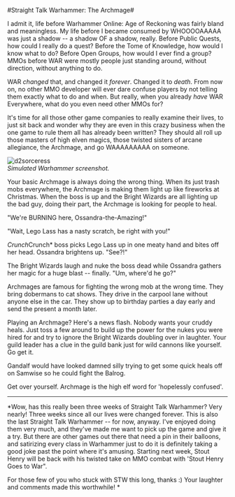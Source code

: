 #Straight Talk Warhammer: The Archmage#

I admit it, life before Warhammer Online: Age of Reckoning was fairly bland and meaningless. My life before I became consumed by WHOOOOAAAAA was just a shadow -- a shadow OF a shadow, really. Before Public Quests, how could I really do a quest? Before the Tome of Knowledge, how would I know what to do? Before Open Groups, how would I ever find a group? MMOs before WAR were mostly people just standing around, without direction, without anything to do.

WAR *changed* that, and changed it *forever*. Changed it to *death*. From now on, no other MMO developer will ever dare confuse players by not telling them exactly what to do and when. But really, when you already *have* WAR Everywhere, what do you even need other MMOs for?

It's time for all those other game companies to really examine their lives, to just sit back and wonder why they are even in this crazy business when the one game to rule them all has already been written? They should all roll up those masters of high elven magics, those twisted sisters of arcane allegiance, the Archmage, and go WAAAAAAAAA on someone.

![](http://westkarana.com/wp-content/uploads/2008/10/d2sorceress.jpg "d2sorceress")  
*Simulated Warhammer screenshot.*

Your basic Archmage is always doing the wrong thing. When its just trash mobs everywhere, the Archmage is making them light up like fireworks at Christmas. When the boss is up and the Bright Wizards are all lighting up the bad guy, doing their part, the Archmage is looking for people to heal.

"We're BURNING here, Ossandra-the-Amazing!"

"Wait, Lego Lass has a nasty scratch, be right with you!"

*Crunch*Crunch* boss picks Lego Lass up in one meaty hand and bites off her head. Ossandra brightens up. "See?!"

The Bright Wizards laugh and nuke the boss dead while Ossandra gathers her magic for a huge blast -- finally. "Um, where'd he go?"

Archmages are famous for fighting the wrong mob at the wrong time. They bring dobermans to cat shows. They drive in the carpool lane without anyone else in the car. They show up to birthday parties a day early and send the present a month later.

Playing an Archmage? Here's a news flash. Nobody wants your cruddy heals. Just toss a few around to build up the power for the nukes you were hired for and try to ignore the Bright Wizards doubling over in laughter. Your guild leader has a clue in the guild bank just for wild cannons like yourself. Go get it.

Gandalf would have looked damned silly trying to get some quick heals off on Samwise so he could fight the Balrog.

Get over yourself. Archmage is the high elf word for 'hopelessly confused'.

---

*Wow, has this really been three weeks of Straight Talk Warhammer? Very nearly! Three weeks since all our lives were changed forever. This is also the last Straight Talk Warhammer -- for now, anyway. I've enjoyed doing them very much, and they've made me want to pick up the game and give it a try. But there are other games out there that need a pin in their balloons, and satirizing every class in Warhammer just to do it is definitely taking a good joke past the point where it's amusing. Starting next week, Stout Henry will be back with his twisted take on MMO combat with 'Stout Henry Goes to War".

For those few of you who stuck with STW this long, thanks :) Your laughter and comments made this worthwhile!
*
